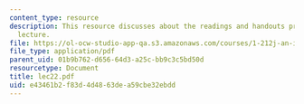```yaml
---
content_type: resource
description: This resource discusses about the readings and handouts provided suring
  lecture.
file: https://ol-ocw-studio-app-qa.s3.amazonaws.com/courses/1-212j-an-introduction-to-intelligent-transportation-systems-spring-2005/e43461b2f83d4d4863dea59cbe32ebdd_lec22.pdf
file_type: application/pdf
parent_uid: 01b9b762-d656-64d3-a25c-bb9c3c5bd50d
resourcetype: Document
title: lec22.pdf
uid: e43461b2-f83d-4d48-63de-a59cbe32ebdd
---
```

